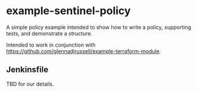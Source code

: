 # example-sentinel-policy
A simple policy example intended to show how to write a policy, supporting tests, and demonstrate a structure.

Intended to work in conjunction with https://github.com/glennadjrussell/example-terraform-module.

## Jenkinsfile
TBD for our details.

